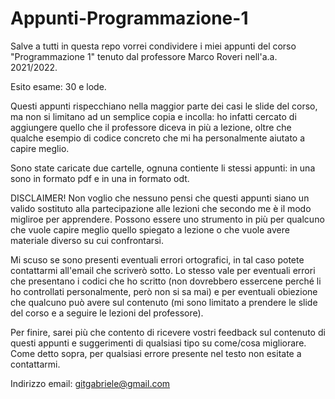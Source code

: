 # Appunti-Programmazione-1

Salve a tutti in questa repo vorrei condividere i miei appunti del corso "Programmazione 1" tenuto dal professore Marco Roveri nell'a.a. 2021/2022.

Esito esame: 30 e lode.

Questi appunti rispecchiano nella maggior parte dei casi le slide del corso, ma non si limitano ad un semplice copia e incolla: ho infatti cercato di aggiungere quello che il professore diceva in più a lezione, oltre che qualche esempio di codice concreto che mi ha personalmente aiutato a capire meglio.

Sono state caricate due cartelle, ognuna contiente li stessi appunti: in una sono in formato pdf e in una in formato odt.

DISCLAIMER!
Non voglio che nessuno pensi che questi appunti siano un valido sostituto alla partecipazione alle lezioni che secondo me è il modo migliroe per apprendere. Possono essere uno strumento in più per qualcuno che vuole capire meglio quello spiegato a lezione o che vuole avere materiale diverso su cui confrontarsi.


Mi scuso se sono presenti eventuali errori ortografici, in tal caso potete contattarmi all'email che scriverò sotto.
Lo stesso vale per eventuali errori che presentano i codici che ho scritto (non dovrebbero essercene perché li ho controllati personalmente, però non si sa mai) e per eventuali obiezione che qualcuno può avere sul contenuto (mi sono limitato a prendere le slide del corso e a seguire le lezioni del professore).

Per finire, sarei più che contento di ricevere vostri feedback sul contenuto di questi appunti e suggerimenti di qualsiasi tipo su come/cosa migliorare. Come detto sopra, per qualsiasi errore presente nel testo non esitate a contattarmi.

Indirizzo email: gitgabriele@gmail.com
